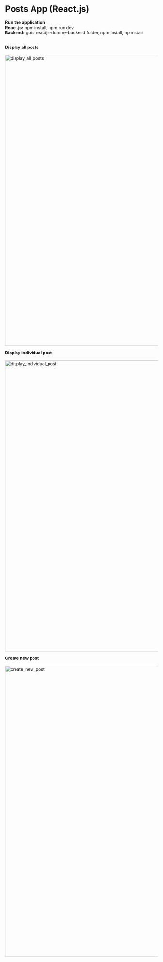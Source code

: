 # Posts App (React.js)

<b>Run the application</b> 
<br/>
<b>React.js:</b> npm install, npm run dev
<br/>
<b>Backend:</b> goto reactjs-dummy-backend folder, npm install, npm start
<br/><br/>

<b>Display all posts</b> 
<br/><br/>
<img width="960" alt="display_all_posts" src="https://github.com/blazerodrigues/PostsApp-Reactjs/assets/96373227/49af221c-0b4e-40b7-b8f9-d243a41868c3">
<br/>

<b>Display individual post</b>
<br/><br/>
<img width="960" alt="display_individual_post" src="https://github.com/blazerodrigues/PostsApp-Reactjs/assets/96373227/d3b28acd-02be-4efd-a830-b974ce1e1a78">
<br/>

<b>Create new post</b>
<br/><br/>
<img width="960" alt="create_new_post" src="https://github.com/blazerodrigues/PostsApp-Reactjs/assets/96373227/4789a443-dfad-45cf-9c10-dd8ae744bbd6">
<br/>
